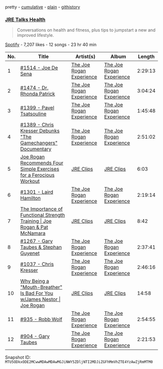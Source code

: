 pretty - [cumulative](/playlists/cumulative/37i9dQZF1DWXmt3eyYYAW6.md) - [plain](/playlists/plain/37i9dQZF1DWXmt3eyYYAW6) - [githistory](https://github.githistory.xyz/mackorone/spotify-playlist-archive/blob/main/playlists/plain/37i9dQZF1DWXmt3eyYYAW6)

### [JRE Talks Health](https://open.spotify.com/playlist/37i9dQZF1DWXmt3eyYYAW6)

> Conversations on health and fitness, plus tips to jumpstart a new and improved lifestyle.

[Spotify](https://open.spotify.com/user/spotify) - 7,207 likes - 12 songs - 23 hr 40 min

| No. | Title | Artist(s) | Album | Length |
|---|---|---|---|---|
| 1 | [\#1514 \- Joe De Sena](https://open.spotify.com/episode/5OwcTg3qUWupSHKgjQaarf) | [The Joe Rogan Experience](https://open.spotify.com/show/4rOoJ6Egrf8K2IrywzwOMk) | [The Joe Rogan Experience](https://open.spotify.com/show/4rOoJ6Egrf8K2IrywzwOMk) | 2:29:13 |
| 2 | [\#1474 \- Dr\. Rhonda Patrick](https://open.spotify.com/episode/5dPiWhRGxso8rcctfJ7fC6) | [The Joe Rogan Experience](https://open.spotify.com/show/4rOoJ6Egrf8K2IrywzwOMk) | [The Joe Rogan Experience](https://open.spotify.com/show/4rOoJ6Egrf8K2IrywzwOMk) | 3:04:24 |
| 3 | [\#1399 \- Pavel Tsatsouline](https://open.spotify.com/episode/0Jy9viZSQbrVVXuPLBmlOG) | [The Joe Rogan Experience](https://open.spotify.com/show/4rOoJ6Egrf8K2IrywzwOMk) | [The Joe Rogan Experience](https://open.spotify.com/show/4rOoJ6Egrf8K2IrywzwOMk) | 1:45:48 |
| 4 | [\#1389 \- Chris Kresser Debunks "The Gamechangers" Documentary](https://open.spotify.com/episode/3GGXTvfCmjZBLQGQqXrLDh) | [The Joe Rogan Experience](https://open.spotify.com/show/4rOoJ6Egrf8K2IrywzwOMk) | [The Joe Rogan Experience](https://open.spotify.com/show/4rOoJ6Egrf8K2IrywzwOMk) | 2:51:02 |
| 5 | [Joe Rogan Recommends Four Simple Exercises for a Ferocious Workout](https://open.spotify.com/episode/6hng2fvg3hIVAAKA5RuC5F) | [JRE Clips](https://open.spotify.com/show/1LMmQF9PH8LjYrktU0Oq5Y) | [JRE Clips](https://open.spotify.com/show/1LMmQF9PH8LjYrktU0Oq5Y) | 6:03 |
| 6 | [\#1301 \- Laird Hamilton](https://open.spotify.com/episode/5jw2KCwboJzJymB7my3jbl) | [The Joe Rogan Experience](https://open.spotify.com/show/4rOoJ6Egrf8K2IrywzwOMk) | [The Joe Rogan Experience](https://open.spotify.com/show/4rOoJ6Egrf8K2IrywzwOMk) | 2:19:14 |
| 7 | [The Importance of Functional Strength Training \| Joe Rogan & Pat McNamara](https://open.spotify.com/episode/7h5TTGLGt5AnVhW3GZt9Og) | [JRE Clips](https://open.spotify.com/show/1LMmQF9PH8LjYrktU0Oq5Y) | [JRE Clips](https://open.spotify.com/show/1LMmQF9PH8LjYrktU0Oq5Y) | 8:42 |
| 8 | [\#1267 \- Gary Taubes & Stephan Guyenet](https://open.spotify.com/episode/6civXCl6aIUJGFyHqkiPlQ) | [The Joe Rogan Experience](https://open.spotify.com/show/4rOoJ6Egrf8K2IrywzwOMk) | [The Joe Rogan Experience](https://open.spotify.com/show/4rOoJ6Egrf8K2IrywzwOMk) | 2:37:41 |
| 9 | [\#1037 \- Chris Kresser](https://open.spotify.com/episode/4aidTIVUWpTKm9w4I0nlbC) | [The Joe Rogan Experience](https://open.spotify.com/show/4rOoJ6Egrf8K2IrywzwOMk) | [The Joe Rogan Experience](https://open.spotify.com/show/4rOoJ6Egrf8K2IrywzwOMk) | 2:46:16 |
| 10 | [Why Being a "Mouth\-Breather" Is Bad For You w/James Nestor \| Joe Rogan](https://open.spotify.com/episode/3pvyfPIsDmkNhcMqv59yLW) | [JRE Clips](https://open.spotify.com/show/1LMmQF9PH8LjYrktU0Oq5Y) | [JRE Clips](https://open.spotify.com/show/1LMmQF9PH8LjYrktU0Oq5Y) | 14:58 |
| 11 | [\#935 \- Robb Wolf](https://open.spotify.com/episode/079p2CiYtIaqiV8aohR4fP) | [The Joe Rogan Experience](https://open.spotify.com/show/4rOoJ6Egrf8K2IrywzwOMk) | [The Joe Rogan Experience](https://open.spotify.com/show/4rOoJ6Egrf8K2IrywzwOMk) | 2:54:55 |
| 12 | [\#904 \- Gary Taubes](https://open.spotify.com/episode/53pKJqVdwqjyouPtoK2ozV) | [The Joe Rogan Experience](https://open.spotify.com/show/4rOoJ6Egrf8K2IrywzwOMk) | [The Joe Rogan Experience](https://open.spotify.com/show/4rOoJ6Egrf8K2IrywzwOMk) | 2:21:53 |

Snapshot ID: `MTU5ODkxODE2MCwwMDAwMDAwMGJiNWY5ZDljNTI2MDJiZGFhMmVhZTE4YzAwZjRmMTM0`
